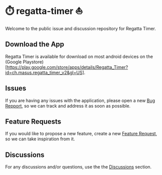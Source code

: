 # ⏱️ regatta-timer ⛵️
Welcome to the public issue and discussion repository for Regatta Timer.

## Download the App
Regatta Timer is available for download on most android devices on the (Google Playstore)[https://play.google.com/store/apps/details/Regatta_Timer?id=ch.masus.regatta_timer_v2&gl=US].

## Issues
If you are having any issues with the application, please open a new [Bug Repport](https://github.com/masus04/-regatta-timer-/issues/new?template=bug_report.md), so we can track and address it as soon as possible.

## Feature Requests
If you would like to propose a new feature, create a new [Feature Request](https://github.com/masus04/-regatta-timer-/issues/new?template=feature_request.md), so we can take inspiration from it.

## Discussions
For any discussions and/or questions, use the the [Discussions](https://github.com/masus04/-regatta-timer-/discussions/categories) section.
